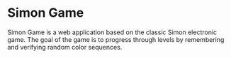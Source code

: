 # Simon Game

Simon Game is a web application based on the classic Simon electronic game. The goal of the game is to progress through levels by remembering and verifying random color sequences.
